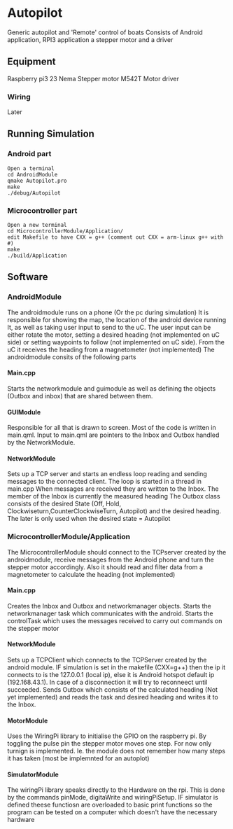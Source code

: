 # Autopilot
Generic autopilot and 'Remote' control of boats
Consists of Android application, RPI3 application a stepper motor
and a driver



## Equipment 
Raspberry pi3
23 Nema Stepper motor
M542T Motor driver


### Wiring
Later

## Running Simulation
### Android part
```
Open a terminal
cd AndroidModule
qmake Autopilot.pro
make
./debug/Autopilot
```

### Microcontroller part
```
Open a new terminal
cd MicrocontrollerModule/Application/
edit Makefile to have CXX = g++ (comment out CXX = arm-linux g++ with #)
make
./build/Application
```

## Software 

### AndroidModule
The androidmodule runs on a phone (Or the pc during simulation)
It is responsible for showing the map, the location of the android device running It,
as well as taking user input to send to the uC.
The user input can be either rotate the motor,
setting a desired heading (not implemented on uC side)
or setting waypoints to follow (not implemented on uC side).
From the uC it receives the heading from a magnetometer (not implemented)
The androidmodule consits of the following parts

#### Main.cpp
Starts the networkmodule and guimodule as well as defining the objects (Outbox
and inbox) that are shared between them.

#### GUIModule
Responsible for all that is drawn to screen. Most of the code is written in main.qml.
Input to main.qml are pointers to the Inbox and Outbox handled by the NetworkModule.


#### NetworkModule
Sets up a TCP server and starts an endless loop reading and sending messages to
the connected client. The loop is started in a thread in main.cpp
When messages are received they are written to the Inbox. The member of the Inbox
is currently the measured heading
The Outbox class consists of the desired State (Off, Hold, Clockwiseturn,CounterClockwiseTurn, 
Autopilot) and the desired heading. The later is only used when the desired state = Autopilot


### MicrocontrollerModule/Application
The MicrocontrollerModule should connect to the TCPserver created
by the androidmodule, receive messages from the Android phone and
turn the stepper motor accordingly. Also it should read and filter data
from a magnetometer to calculate the heading (not implemented)


#### Main.cpp
Creates the Inbox and Outbox and networkmanager objects.
Starts the networkmanager task which communicates with the android.
Starts the controlTask which uses the messages received to carry out 
commands on the stepper motor



#### NetworkModule
Sets up a TCPClient which connects to the TCPServer created by the android module.
IF simulation is set in the makefile (CXX=g++) then the ip it connects to is
the 127.0.0.1 (local ip), else it is Android hotspot default ip (192.168.43.1).
In case of a disconnection it will try to reconneect until succeeded. 
Sends Outbox which consists of the calculated heading (Not yet implemented)
and reads the task and desired heading and writes it to the Inbox.


#### MotorModule
Uses the WiringPi library to initialise the GPIO on the raspberry pi.
By toggling the pulse pin the stepper motor moves one step. For now only 
turnign is implemented. Ie. the module does not remember how many steps it has taken 
(most be implemnted for an autoplot)


#### SimulatorModule
The wiringPi library speaks directly to the Hardware on the rpi.
This is done by the commands pinMode, digitaWrite and wiringPiSetup.
IF simulator is defined theese functiosn are overloaded to basic print
functions so the program can be tested on a computer which doesn't have the necessary hardware





















